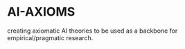 # AI-AXIOMS
creating axiomatic AI theories to be used as a backbone for empirical/pragmatic research.

